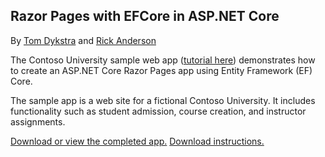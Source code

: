 ## Razor Pages with EFCore in ASP.NET Core

By [Tom Dykstra](https://github.com/tdykstra) and [Rick Anderson](https://twitter.com/RickAndMSFT)

The Contoso University sample web app ([tutorial here](https://docs.microsoft.com/en-us/aspnet/core/data/ef-rp/intro?view=aspnetcore-2.1&tabs=visual-studio)) demonstrates how to create an ASP.NET Core Razor Pages app using Entity Framework (EF) Core.

The sample app is a web site for a fictional Contoso University. It includes functionality such as student admission, course creation, and instructor assignments.

[Download or view the completed app.](https://github.com/aspnet/Docs/tree/master/aspnetcore/data/ef-rp/intro/samples) [Download instructions.](https://docs.microsoft.com/en-us/aspnet/core/tutorials/index?view=aspnetcore-2.1#how-to-download-a-sample)